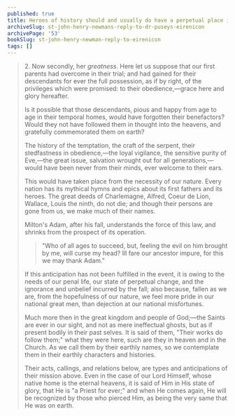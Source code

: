 ```yaml
---
published: true
title: Heroes of history should and usually do have a perpetual place in our minds, hearts and words
archiveSlug: st-john-henry-newmans-reply-to-dr-puseys-eirenicon
archivePage: '53'
bookSlug: st-john-henry-newman-reply-to-eirenicon
tags: []
---
```


> 2\. Now secondly, her *greatness*. Here let us suppose that our first parents had overcome in their trial; and had gained for their descendants for ever the full possession, as if by right, of the privileges which were promised: to their obedience,—grace here and glory hereafter.
>
> Is it possible that those descendants, pious and happy from age to age in their temporal homes, would have forgotten their benefactors? Would they not have followed them in thought into the heavens, and gratefully commemorated them on earth?
>
> The history of the temptation, the craft of the serpent, their stedfastness in obedience,—the loyal vigilance, the sensitive purity of Eve,—the great issue, salvation wrought out for all generations,—would have been never from their minds, ever welcome to their ears.
>
> This would have taken place from the necessity of our nature. Every nation has its mythical hymns and epics about its first fathers and its heroes. The great deeds of Charlemagne, Alfred, Coeur de Lion, Wallace, Louis the ninth, do not die; and though their persons are gone from us, we make much of their names.
>
> Milton's Adam, after his fall, understands the force of this law, and shrinks from the prospect of its operation.
>
>> "Who of all ages to succeed, but, feeling the evil on him brought by me, will curse my head? Ill fare our ancestor impure, for this we may thank Adam."
>
> If this anticipation has not been fulfilled in the event, it is owing to the needs of our penal life, our state of perpetual change, and the ignorance and unbelief incurred by the fall; also because, fallen as we are, from the hopefulness of our nature, we feel more pride in our national great men, than dejection at our national misfortunes.
>
> Much more then in the great kingdom and people of God;—the Saints are ever in our sight, and not as mere ineffectual ghosts, but as if present bodily in their past selves. It is said of them, "Their works do follow them;" what they were here, such are they in heaven and in the Church. As we call them by their earthly names, so we contemplate them in their earthly characters and histories.
>
> Their acts, callings, and relations below, are types and anticipations of their mission above. Even in the case of our Lord Himself, whose native home is the eternal heavens, it is said of Him in His state of glory, that He is "a Priest for ever;" and when He comes again, He will be recognized by those who pierced Him, as being the very same that He was on earth.
